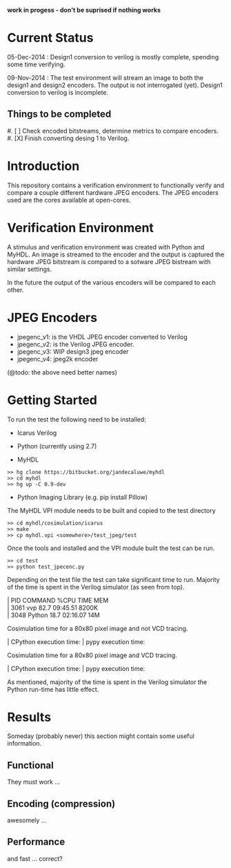 
**work in progess - don't be suprised if nothing works**

Current Status
==============
 
   05-Dec-2014 : Design1 conversion to verilog is mostly complete, 
     spending some time verifying.

   09-Nov-2014 : The test environment will stream an image to both
     the design1 and design2 encoders.  The output is not interrogated
     (yet).  Design1 conversion to verilog is incomplete.

Things to be completed
----------------------

   #. [ ] Check encoded bitstreams, determine metrics to compare 
          encoders.
   #. [X] Finish converting desing 1 to Verilog.

Introduction
============
This repository contains a verification environment to functionally
verify and compare a couple different hardware JPEG encoders.  The 
JPEG encoders used are the cores available at open-cores.

Verification Environment
========================
A stimulus and verification environment was created with Python and
MyHDL.  An image is streamed to the encoder and the output is captured
the hardware JPEG bitstream is compared to a sotware JPEG bistream with
similar settings.

In the future the output of the various encoders will be compared to 
each other.

JPEG Encoders
=============
  - jpegenc_v1: is the VHDL JPEG encoder converted to Verilog
  - jpegenc_v2: is the Verilog JPEG encoder.
  - jpegenc_v3: WIP design3 jpeg encoder
  - jpegenc_v4: <future> jpeg2k encoder

(@todo: the above need better names)


Getting Started
===============
To run the test the following need to be installed:

  * Icarus Verilog
  
  * Python (currently using 2.7)
  
  * MyHDL
  ```
  >> hg clone https://bitbucket.org/jandecaluwe/myhdl
  >> cd myhdl
  >> hg up -C 0.9-dev
  ```
  
  * Python Imaging Library (e.g. pip install Pillow)

The MyHDL VPI module needs to be built and copied to the  test 
directory

```
>> cd myhdl/cosimulation/icarus
>> make 
>> cp myhdl.vpi <somewhere>/test_jpeg/test
```  

Once the tools and installed and the VPI module built the test can
be run.

```
>> cd test
>> python test_jpecenc.py
```

Depending on the test file the test can take significant time to run.
Majority of the time is spent in the Verilog simulator (as seen from
top).  

<!-- 
MyHDL has some inefficiencies with Icarus
([Icarus Cosimulation](http://docs.myhdl.org/en/latest/manual/cosimulation.html#icarus-verilog)).
-->


|    PID   COMMAND      %CPU TIME     MEM    
|    3061  vvp          82.7 09:45.51 8200K  
|    3048  Python       18.7 02:16.07 14M   

Cosimulation time for a 80x80 pixel image and not VCD tracing.
 
|    CPython execution time:
|    pypy execution time:

Cosimulation time for a 80x80 pixel image and VCD tracing.

|    CPython execution time:
|    pypy execution time:


As mentioned, majority of the time is spent in the Verilog 
simulator the Python run-time has little effect.


Results
=======
Someday (probably never) this section might contain some useful information.


Functional
----------
They must work ...


Encoding (compression)
----------------------
awesomely ...


Performance
-----------
and fast ... correct?


